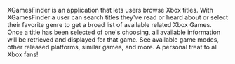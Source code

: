 XGamesFinder is an application that lets users browse Xbox titles. With XGamesFinder a user can search titles they've read or heard about or select their favorite genre to get a broad list of available related Xbox Games. Once a title has been selected of one's choosing, all available information will be retrieved and displayed for that game. See available game modes, other released platforms, similar games, and more. A personal treat to all Xbox fans!